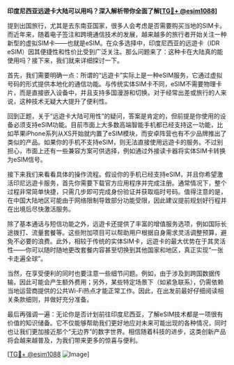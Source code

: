 **印度尼西亚远遊卡大陆可以用吗？深入解析带你全面了解[[TG💪+ @esim1088](https://t.me/s/esim1088)]**

提到出国旅行，尤其是去东南亚国家，很多人会考虑是否需要购买当地的SIM卡。而近年来，随着电子签注和跨境通信技术的发展，越来越多的旅行者开始关注一种新型的虚拟SIM卡——也就是eSIM。在众多选择中，印度尼西亚的远遊卡（IDR eSIM）因其便捷性和性价比受到广泛关注。那么问题来了：这种卡在大陆真的能使用吗？接下来，我们就来详细探讨一下。

首先，我们需要明确一点：所谓的“远遊卡”实际上是一种eSIM服务，它通过虚拟号码的形式提供本地化的通信功能。与传统实体SIM卡不同，eSIM不需要物理卡片，而是直接嵌入设备中，并且支持多国漫游和切换。对于经常出差或旅行的人来说，这种技术无疑大大提升了便利性。

回到正题，关于“远遊卡大陆可用性”的疑问，答案是肯定的，但前提是你使用的设备必须支持eSIM功能。目前市面上大多数高端智能手机都已经支持这一功能，比如苹果iPhone系列从XS开始就内置了eSIM模块，而安卓阵营也有不少品牌推出了类似的产品。如果你的手机不支持eSIM，则无法直接使用远遊卡的服务。不过别担心，市面上还有一些兼容方案可供选择，例如通过外接读卡器将实体SIM卡转换为eSIM信号。

接下来我们来看看具体的操作流程。假设你的手机已经支持eSIM，并且你希望激活印尼远遊卡服务，首先你需要下载官方应用程序并完成注册。通常情况下，整个过程非常简单快捷，只需几步即可完成身份验证并获取临时号码。值得注意的是，在中国大陆地区可能由于网络限制导致部分功能受限，因此建议提前规划好行程并在出境后尽快激活服务。

除了基本通话与短信功能之外，远遊卡还提供了丰富的增值服务选项，例如国际长途拨打、流量套餐等。这些附加项目可以帮助用户根据自身需求灵活调整预算，避免不必要的浪费。此外，相较于传统的实体SIM卡，远遊卡的最大优势在于其灵活性——你可以随时随地更改套餐内容甚至切换到其他国家和地区，真正实现“一张卡走遍全球”。

当然，在享受便利的同时也要注意一些细节问题。例如，由于涉及到跨国数据传输，因此可能会产生额外费用；另外，某些特定场景下（如紧急联系），仍需依赖当地运营商提供的公共Wi-Fi热点才能正常工作。因此，在出发前最好仔细阅读相关条款细则，并做好充分准备。

最后再强调一遍：无论你是否计划前往印度尼西亚，了解eSIM技术都是一项很有价值的知识储备。它不仅能够帮助我们更好地应对未来可能出现的各种情况，同时也让我们更加接近那个“无边界”的数字世界。相信随着科技的进步，这类创新产品将会越来越普及，为我们带来更多的惊喜与便利。

[[TG💪+ @esim1088](https://t.me/s/esim1088) ![Image](https://i.postimg.cc/4NQfJmqS/Snipaste-2025-05-13-00-14-12.png)]